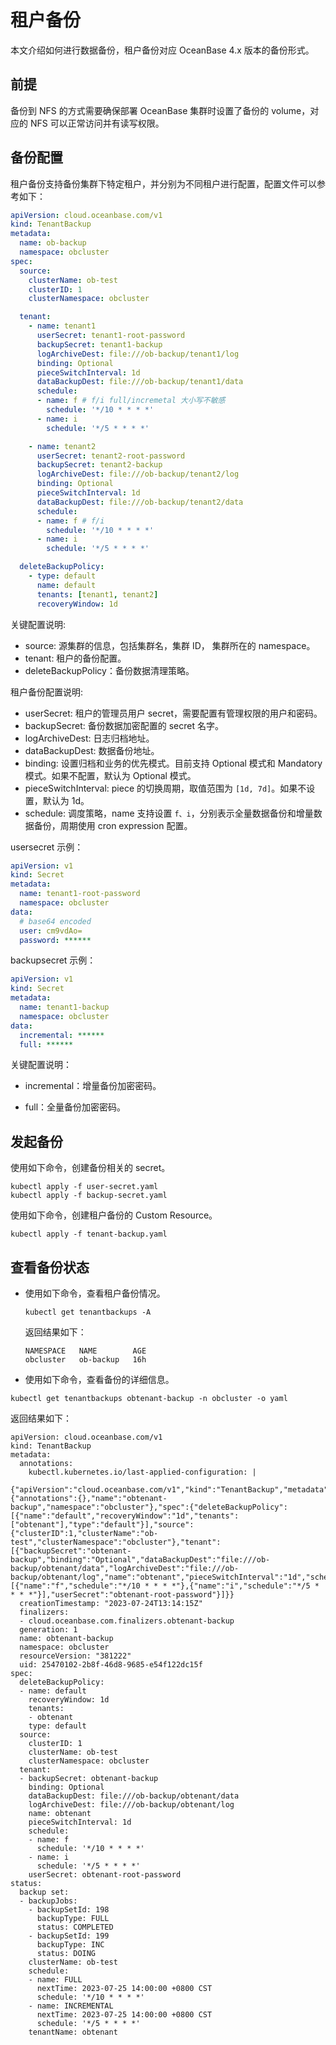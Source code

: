 # 租户备份

本文介绍如何进行数据备份，租户备份对应 OceanBase 4.x 版本的备份形式。

## 前提

备份到 NFS 的方式需要确保部署 OceanBase 集群时设置了备份的 volume，对应的 NFS 可以正常访问并有读写权限。

## 备份配置

租户备份支持备份集群下特定租户，并分别为不同租户进行配置，配置文件可以参考如下：

```yaml
apiVersion: cloud.oceanbase.com/v1
kind: TenantBackup
metadata:
  name: ob-backup
  namespace: obcluster
spec:
  source:
    clusterName: ob-test
    clusterID: 1
    clusterNamespace: obcluster

  tenant:
    - name: tenant1
      userSecret: tenant1-root-password
      backupSecret: tenant1-backup
      logArchiveDest: file:///ob-backup/tenant1/log
      binding: Optional
      pieceSwitchInterval: 1d
      dataBackupDest: file:///ob-backup/tenant1/data
      schedule:
      - name: f # f/i full/incremetal 大小写不敏感
        schedule: '*/10 * * * *'
      - name: i
        schedule: '*/5 * * * *'

    - name: tenant2
      userSecret: tenant2-root-password
      backupSecret: tenant2-backup
      logArchiveDest: file:///ob-backup/tenant2/log
      binding: Optional
      pieceSwitchInterval: 1d
      dataBackupDest: file:///ob-backup/tenant2/data
      schedule:
      - name: f # f/i
        schedule: '*/10 * * * *'
      - name: i
        schedule: '*/5 * * * *'

  deleteBackupPolicy:
    - type: default
      name: default
      tenants: [tenant1, tenant2]
      recoveryWindow: 1d
```

关键配置说明:

* source: 源集群的信息，包括集群名，集群 ID， 集群所在的 namespace。
* tenant: 租户的备份配置。
* deleteBackupPolicy：备份数据清理策略。

租户备份配置说明:

* userSecret: 租户的管理员用户 secret，需要配置有管理权限的用户和密码。
* backupSecret: 备份数据加密配置的 secret 名字。
* logArchiveDest: 日志归档地址。
* dataBackupDest: 数据备份地址。
* binding: 设置归档和业务的优先模式。目前支持 Optional 模式和 Mandatory 模式。如果不配置，默认为 Optional 模式。
* pieceSwitchInterval: piece 的切换周期，取值范围为 `[1d, 7d]`。如果不设置，默认为 1d。
* schedule: 调度策略，name 支持设置 `f、i`，分别表示全量数据备份和增量数据备份，周期使用 cron expression 配置。

usersecret 示例：

```yaml
apiVersion: v1
kind: Secret
metadata:
  name: tenant1-root-password
  namespace: obcluster
data:
  # base64 encoded
  user: cm9vdAo=
  password: ******
```

backupsecret 示例：

```yaml
apiVersion: v1
kind: Secret
metadata:
  name: tenant1-backup
  namespace: obcluster
data:
  incremental: ******
  full: ******
```

关键配置说明：

* incremental：增量备份加密密码。

* full：全量备份加密密码。

## 发起备份

使用如下命令，创建备份相关的 secret。

```shell
kubectl apply -f user-secret.yaml
kubectl apply -f backup-secret.yaml
```

使用如下命令，创建租户备份的 Custom Resource。

```shell
kubectl apply -f tenant-backup.yaml
```

## 查看备份状态

* 使用如下命令，查看租户备份情况。

  ```shell
  kubectl get tenantbackups -A
  ```

  返回结果如下：

  ```shell
  NAMESPACE   NAME        AGE
  obcluster   ob-backup   16h
  ```

* 使用如下命令，查看备份的详细信息。

```shell
kubectl get tenantbackups obtenant-backup -n obcluster -o yaml
```

返回结果如下：

```shell
apiVersion: cloud.oceanbase.com/v1
kind: TenantBackup
metadata:
  annotations:
    kubectl.kubernetes.io/last-applied-configuration: |
      {"apiVersion":"cloud.oceanbase.com/v1","kind":"TenantBackup","metadata":{"annotations":{},"name":"obtenant-backup","namespace":"obcluster"},"spec":{"deleteBackupPolicy":[{"name":"default","recoveryWindow":"1d","tenants":["obtenant"],"type":"default"}],"source":{"clusterID":1,"clusterName":"ob-test","clusterNamespace":"obcluster"},"tenant":[{"backupSecret":"obtenant-backup","binding":"Optional","dataBackupDest":"file:///ob-backup/obtenant/data","logArchiveDest":"file:///ob-backup/obtenant/log","name":"obtenant","pieceSwitchInterval":"1d","schedule":[{"name":"f","schedule":"*/10 * * * *"},{"name":"i","schedule":"*/5 * * * *"}],"userSecret":"obtenant-root-password"}]}}
  creationTimestamp: "2023-07-24T13:14:15Z"
  finalizers:
  - cloud.oceanbase.com.finalizers.obtenant-backup
  generation: 1
  name: obtenant-backup
  namespace: obcluster
  resourceVersion: "381222"
  uid: 25470102-2b8f-46d8-9685-e54f122dc15f
spec:
  deleteBackupPolicy:
  - name: default
    recoveryWindow: 1d
    tenants:
    - obtenant
    type: default
  source:
    clusterID: 1
    clusterName: ob-test
    clusterNamespace: obcluster
  tenant:
  - backupSecret: obtenant-backup
    binding: Optional
    dataBackupDest: file:///ob-backup/obtenant/data
    logArchiveDest: file:///ob-backup/obtenant/log
    name: obtenant
    pieceSwitchInterval: 1d
    schedule:
    - name: f
      schedule: '*/10 * * * *'
    - name: i
      schedule: '*/5 * * * *'
    userSecret: obtenant-root-password
status:
  backup set:
  - backupJobs:
    - backupSetId: 198
      backupType: FULL
      status: COMPLETED
    - backupSetId: 199
      backupType: INC
      status: DOING
    clusterName: ob-test
    schedule:
    - name: FULL
      nextTime: 2023-07-25 14:00:00 +0800 CST
      schedule: '*/10 * * * *'
    - name: INCREMENTAL
      nextTime: 2023-07-25 14:00:00 +0800 CST
      schedule: '*/5 * * * *'
    tenantName: obtenant
  ```
  